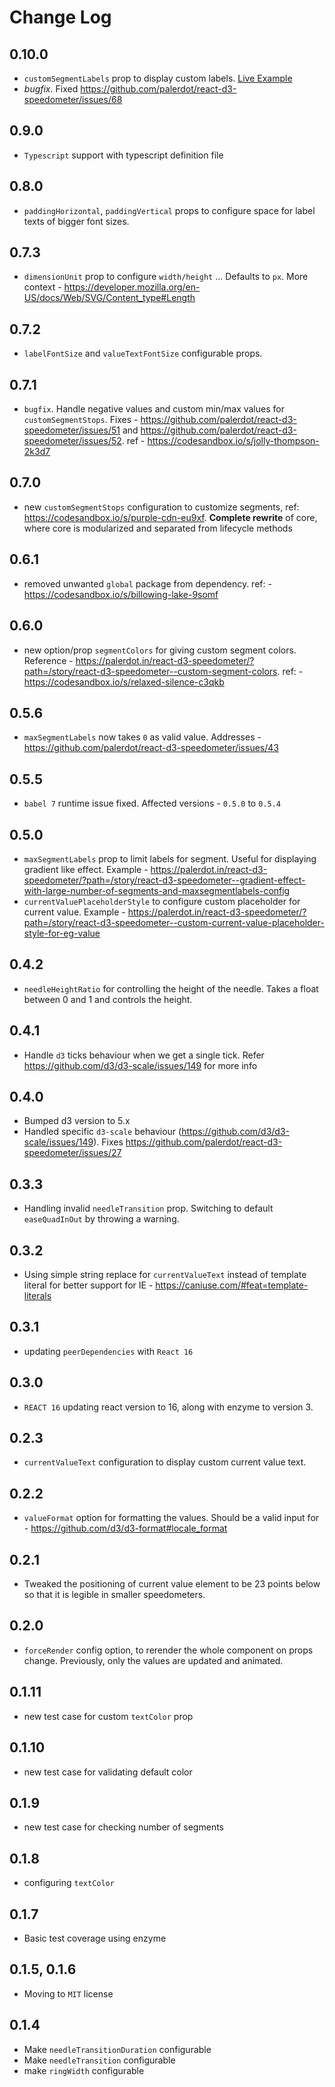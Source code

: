 # Change Log

## 0.10.0
- `customSegmentLabels` prop to display custom labels. [Live Example](https://palerdot.in/react-d3-speedometer/?path=/story/reactspeedometer--custom-segment-labels)
- *bugfix*. Fixed https://github.com/palerdot/react-d3-speedometer/issues/68

## 0.9.0
- `Typescript` support with typescript definition file

## 0.8.0
- `paddingHorizontal`, `paddingVertical` props to configure space for label texts of bigger font sizes.

## 0.7.3
- `dimensionUnit` prop to configure `width/height` ... Defaults to `px`. More context - https://developer.mozilla.org/en-US/docs/Web/SVG/Content_type#Length

## 0.7.2
- `labelFontSize` and `valueTextFontSize` configurable props.
 
## 0.7.1
- `bugfix`. Handle negative values and custom min/max values for `customSegmentStops`. Fixes - https://github.com/palerdot/react-d3-speedometer/issues/51 and https://github.com/palerdot/react-d3-speedometer/issues/52. ref - https://codesandbox.io/s/jolly-thompson-2k3d7

## 0.7.0
- new `customSegmentStops` configuration to customize segments, ref: https://codesandbox.io/s/purple-cdn-eu9xf. **Complete rewrite** of core, where core is modularized and separated from lifecycle methods

## 0.6.1
- removed unwanted `global` package from dependency. ref: - https://codesandbox.io/s/billowing-lake-9somf

## 0.6.0
- new option/prop `segmentColors` for giving custom segment colors. Reference - https://palerdot.in/react-d3-speedometer/?path=/story/react-d3-speedometer--custom-segment-colors. ref: - https://codesandbox.io/s/relaxed-silence-c3qkb 

## 0.5.6
- `maxSegmentLabels` now takes `0` as valid value. Addresses - https://github.com/palerdot/react-d3-speedometer/issues/43

## 0.5.5 
- `babel 7` runtime issue fixed. Affected versions - `0.5.0` to `0.5.4`

## 0.5.0
- `maxSegmentLabels` prop to limit labels for segment. Useful for displaying gradient like effect. Example - https://palerdot.in/react-d3-speedometer/?path=/story/react-d3-speedometer--gradient-effect-with-large-number-of-segments-and-maxsegmentlabels-config
- `currentValuePlaceholderStyle` to configure custom placeholder for current value. Example - https://palerdot.in/react-d3-speedometer/?path=/story/react-d3-speedometer--custom-current-value-placeholder-style-for-eg-value

## 0.4.2
- `needleHeightRatio` for controlling the height of the needle. Takes a float between 0 and 1 and controls the height.

## 0.4.1
- Handle `d3` ticks behaviour when we get a single tick. Refer https://github.com/d3/d3-scale/issues/149 for more info

## 0.4.0
- Bumped d3 version to 5.x
- Handled specific `d3-scale` behaviour (https://github.com/d3/d3-scale/issues/149). Fixes https://github.com/palerdot/react-d3-speedometer/issues/27

## 0.3.3
- Handling invalid `needleTransition` prop. Switching to default `easeQuadInOut` by throwing a warning.

## 0.3.2
- Using simple string replace for `currentValueText` instead of template literal for better support for IE - https://caniuse.com/#feat=template-literals

## 0.3.1
- updating `peerDependencies` with `React 16` 

## 0.3.0
- `REACT 16` updating react version to 16, along with enzyme to version 3.

## 0.2.3
- `currentValueText` configuration to display custom current value text.

## 0.2.2
- `valueFormat` option for formatting the values. Should be a valid input for - https://github.com/d3/d3-format#locale_format

## 0.2.1
- Tweaked the positioning of current value element to be 23 points below so that it is legible in smaller speedometers.

## 0.2.0
- `forceRender` config option, to rerender the whole component on props change. Previously, only the values are updated and animated.

## 0.1.11
- new test case for custom `textColor` prop

## 0.1.10
- new test case for validating default color

## 0.1.9
- new test case for checking number of segments

## 0.1.8
- configuring `textColor`

## 0.1.7
- Basic test coverage using enzyme

## 0.1.5, 0.1.6

- Moving to `MIT` license

## 0.1.4

- Make `needleTransitionDuration` configurable
- Make `needleTransition` configurable
- make `ringWidth` configurable
